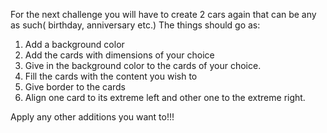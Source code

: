 For the next challenge you will have to create 2 cars again that can be any as such( birthday, anniversary etc.)
The things should go as:

1. Add a background color
2. Add the cards with dimensions of your choice
3. Give in the background color to the cards of your choice.
4. Fill the cards with the content you wish to
5. Give border to the cards
6. Align one card to its extreme left and other one to the extreme right.

Apply any other additions you want to!!!
